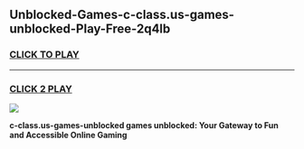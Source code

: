 
## Unblocked-Games-c-class.us-games-unblocked-Play-Free-2q4lb
<h3>
<a href="https://premium76.site?title=c-class.us-games-unblocked&ref=18A1">CLICK TO PLAY</a></h3>
<hr>

<h3>
<a href="https://premium76.site?title=c-class.us-games-unblocked&ref=18A1">CLICK 2 PLAY</a>
  
</h3>

<a href="https://premium76.site?title=c-class.us-games-unblocked&ref=18A1"><img src="https://clearcache.store/games.png"></a>


**c-class.us-games-unblocked games unblocked: Your Gateway to Fun and Accessible Online Gaming**
